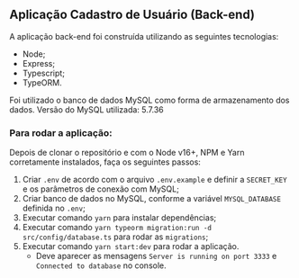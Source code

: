 ## Aplicação Cadastro de Usuário (Back-end)

A aplicação back-end foi construída utilizando as seguintes tecnologias:
- Node;
- Express;
- Typescript;
- TypeORM.

Foi utilizado o banco de dados MySQL como forma de armazenamento dos dados. Versão do MySQL utilizada: 5.7.36

### Para rodar a aplicação:

Depois de clonar o repositório e com o Node v16+, NPM e Yarn corretamente instalados, faça os seguintes passos:

1. Criar `.env` de acordo com o arquivo `.env.example` e definir a `SECRET_KEY` e os parâmetros de conexão com MySQL;
2. Criar banco de dados no MySQL, conforme a variável `MYSQL_DATABASE` definida no `.env`;
3. Executar comando `yarn` para instalar dependências;
4. Executar comando `yarn typeorm migration:run -d src/config/database.ts` para rodar as `migrations`;
5. Executar comando `yarn start:dev` para rodar a aplicação.
    - Deve aparecer as mensagens `Server is running on port 3333` e `Connected to database` no console.